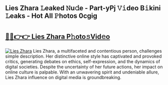 ## Lies Zhara 𝙻eaked 𝙽u𝚍e - Part-yPj 𝚅𝚒deo B𝚒kini 𝙻eaks - Hot All 𝙿hotos 0cgig

# <h2><a href="http://ld02cjo.urlbe.top/?page=Lies+Zhara">🔗🔗👉👉 Lies Zhara P𝚑oto𝚜Vid𝚎o</a></h2>

[![Lies Zhara](https://i.imgur.com/eBuTRDB.gif)](http://ld02cjo.urlbe.top/?page=Lies+Zhara)
Lies Zhara, a multifaceted and contentious person, challenges simple description. Her distinctive online style has captivated and provoked critics, generating debates on ethics, self-expression, and the dynamics of digital societies. Despite the uncertainty of her future actions, her impact on online culture is palpable. With an unwavering spirit and undeniable allure, Lies Zhara influence on digital media is groundbreaking.
